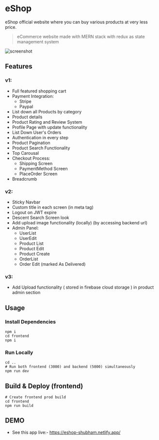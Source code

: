 # eShop

eShop official website where you can buy various products at very less price.

> eCommerce website made with MERN stack with redux as state management system

![screenshot](https://github.com/Shubhamdutta2000/eShop/blob/main/frontend/public/assets/images/screenshots/carousalAdmin2.PNG)

## Features

### v1:

- Full featured shopping cart
- Payment Integration:
  - Stripe
  - Paypal
- List down all Products by category
- Product details
- Product Rating and Review System
- Profile Page with update functionality
- List Down User's Orders
- Authentication in every step
- Product Pagination
- Product Search Functionality
- Top Carousal
- Checkout Process:
  - Shipping Screen
  - PaymentMethod Screen
  - PlaceOrder Screen
- Breadcrumb

### v2:

- Sticky Navbar
- Custom title in each screen (in meta tag)
- Logout on JWT expire
- Descent Search Screen look
- Add upload image functionality (locally) (by accessing backend url)
- Admin Panel:
  - UserList
  - UserEdit
  - Product List
  - Product Edit
  - Product Create
  - OrderList
  - Order Edit (marked As Delivered)

### v3:

- Add Upload functionality ( stored in firebase cloud storage ) in product admin section

## Usage

### Install Dependencies

```
npm i
cd frontend
npm i
```

### Run Locally

```
cd ..
# Run both frontend (3000) and backend (5000) simultaneously
npm run dev
```

## Build & Deploy (frontend)

```
# Create frontend prod build
cd frontend
npm run build
```

## DEMO

- See this app live:- https://eshop-shubham.netlify.app/
